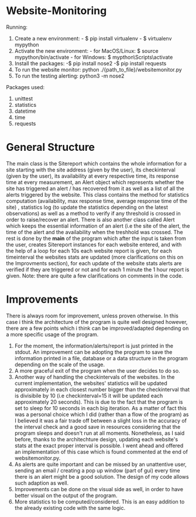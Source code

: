 # Website-Monitoring
Running:
1) Create a new environment: 
        - $ pip install virtualenv
        - $ virtualenv mypython
2) Activate the new environment:
        - for MacOS/Linux: $ source mypython/bin/activate
        - for Windows: $ mypthon\Scripts\activate
3) Install the packages:
        -$ pip install nose2
        -$ pip install requests
4) To run the website monitor: python ./{path_to_file}/websitemonitor.py
5) To run the testing alerting: python3 -m nose2

Packages used:
1) unittest
2) statistics
3) datetime
4) time
5) requests

# General Structure

The main class is the Sitereport which contains the whole information for a site starting with the site address (given by the user), its checkinterval (given by the user), its availability at every respective time, its response time at every measurement, an Alert object which represents whether the site has triggered an alert / has recovered from it as well as a list of all the alerts triggered by the website. This class contains the method for statistics computation (availability, max response time, average response time of the site) , statistics log (to update the statistics depending on the latest observations) as well as a method to verify if any threshold is crossed in order to raise/recover an alert. There is also another class called Alert which keeps the essential information of an alert (i.e the site of the alert, the time of the alert and the availability when the treshhold was crossed. The rest is done by the __main__ of the program which after the input is taken from the user, creates Sitereport instances for each website entered, and with the help of a loop for each 10s each website report is given, for each timeinterval the websites stats are updated (more clarifications on this on the Improvments section), for each update of the website stats alerts are verified if they are triggered or not and for each 1 minute the 1 hour report is given. Note: there are quite a few clarifications on comments in the code.

# Improvements
There is always room for improvement, unless proven otherwise. In this case i think the architecture of the program is quite well designed however, there are a few points which i think can be improved/adapted depending on a more specific usage of the program.
1) For the moment, the information/alerts/report is just printed in the stdout. An improvement can be adopting the program to save the information printed in a file, database or a data structure in the program depending on the scale of the usage. 
2) A more graceful exit of the program when the user decides to do so.
3) Another way of handling the checkintervals of the websites. In the current implementation, the websites' statistics will be updated approximately in each closest number bigger than the checkinterval that is divisibile by 10 (i.e checkinterval=15 it will be updated each approximately 20 seconds). This is due to the fact that the program is set to sleep for 10 seconds in each big iteration. As a matter of fact this was a personal choice which I did (rather than a flow of the program) as I believed it was a fair trade off between a slight loss in the accuracy of the interval check and a good save in resources considering that the program sleeps and doesn't run at all moments. Nonetheless, as I said before, thanks to the architechture design, updating each website's stats at the exact proper interval is possible. I went ahead and offered an implementation of this case which is found commented at the end of websitemonitor.py.
4) As alerts are quite important and can be missed by an unattentive user, sending an email / creating a pop up window (part of gui) every time there is an alert might be a good solution. The design of my code allows such adaption as well.
5) Improvements can be done on the visual side as well, in order to have better visual on the output of the program. 
6) More statistics to be computed/considered. This is an easy addition to the already existing code with the same logic.
